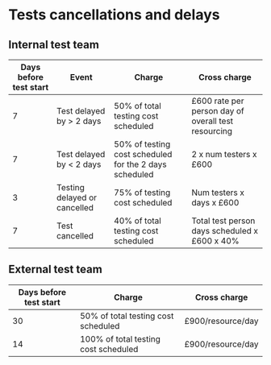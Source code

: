 # Tests cancellations and delays

## Internal test team

|Days before test start|Event|Charge|Cross charge|
|----------------------|-----|------|------------|
|7|Test delayed by \> 2 days|50% of total testing cost scheduled|£600 rate per person day of overall test resourcing|
|7|Test delayed by < 2 days|50% of testing cost scheduled for the 2 days scheduled|2 x num testers x £600|
|3|Testing delayed or cancelled|75% of testing cost scheduled|Num testers x days x £600|
|7|Test cancelled|40% of total testing cost scheduled|Total test person days scheduled x £600 x 40%|

## External test team

|Days before test start|Charge|Cross charge|
|----------------------|------|------------|
|30|50% of total testing cost scheduled|£900/resource/day|
|14|100% of total testing cost scheduled|£900/resource/day|

